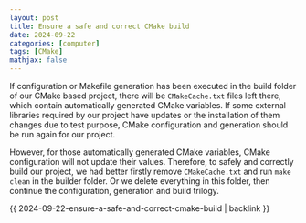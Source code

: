```yaml
---
layout: post
title: Ensure a safe and correct CMake build
date: 2024-09-22
categories: [computer]
tags: [CMake]
mathjax: false
---
```


If configuration or Makefile generation has been executed in the build folder of our CMake based project, there will be `CMakeCache.txt` files left there, which contain automatically generated CMake variables. If some external libraries required by our project have updates or the installation of them changes due to test purpose, CMake configuration and generation should be run again for our project.

However, for those automatically generated CMake variables, CMake configuration will not update their values. Therefore, to safely and correctly build our project, we had better firstly remove `CMakeCache.txt` and run `make clean` in the builder folder. Or we delete everything in this folder, then continue the configuration, generation and build trilogy.

{{ 2024-09-22-ensure-a-safe-and-correct-cmake-build | backlink }}
